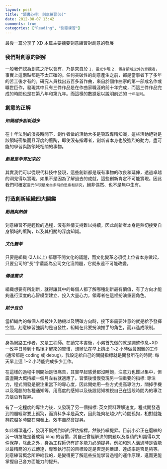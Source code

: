 ```yaml
---
layout: post
title: "讀書心得: 刻意練習(6)"
date: 2012-08-07 13:42
comments: true
categories: ["Reading", "刻意練習"]
---
```


最後一篇分享了 XD 本篇主要摘要刻意練習對創意的發展

<!-- more -->

### 我們對創意的誤解

一般我們認為創意之所以會有，乃是來自於 `1. 靈光乍現` `2. 置身領域之外的旁觀者`，
事實上這兩點都是不太正確的。任何突破性的創意產生之前，都是當事者下了多年的苦工後才有的。研究人員找出五百多首作曲，來自於個作曲家的第一部成名作或曠世巨作，發現其中只有三件作品是在作曲家職涯的前十年完成，而這三件作品完成的時間也是在第八年和第九年。而這樣的數據足以說明前述的 `十年法則`。

### 創意的正解

##### 知識越多創新越多

在十年法則的漫長時間下，創作者做的活動大多是吸取專精知識，這些活動絕對是該領域密集而且深度的薰陶，即使沒有指導者，創新者本身也股強烈的動力，盡可能的學習與該領域相關的事物。

##### 創意是孕育出來的

其實我們可以從現代科技中發現，這些創新都是既有事物的改良和延伸，透過卓越的洞見得以實現。如果不是因為了解過去的成就，這些創新肯定不可能實現。因此我們可確定`靈光乍現是來自多時的思索和研究`，絕非偶然、也不是無中生有。

### 打造創新組織四大關鍵

##### 動機與熱情

刻意練習不是輕鬆的過程，沒有熱情支持難以持續。因此創新者本身是熱切接受自身領域的薰陶，以及其相關的深度知識。

##### 文化變革

只要是組織 (2人以上) 都離不開文化的議題，而文化變革必須從上位者本身做起，只要公司的"長"字輩認為公司文化沒問題，它就永遠不可能改變。

##### 傳達需求

組織想要有所創新，就得讓其中的每個人都了解哪種創新最有價值，有了方向才能夠進行深度的心智模型建立、投入大量心力，領導者在這裡扮演重要角色。

##### 賦予自由

當組織內的每個人都被注入動機以及明確方向時，接下來需要注意的就是給予發揮空間，刻意練習強調的是自發性，組織在此要扮演推手的角色，而非造成限制。

------------------

身為網路工作者，又是工程師。在讀完本書後，小弟首先做的就是調整作息~XD 一改平日睡到十點後才醒來的習慣，想辦法在早上擠出 1~2 小時做最困難的工作 (通常都是 coding 或 debug)，我設定給自己的關鍵指標就是開發所花的時間: 每天早上這 1~2 小時能完成多少工作。

在這樣的過程中剛開始是很痛苦，其實早起感覺都沒睡飽，注意力也難以集中，但震盪期大概持續一個月左右就適應了。習慣後慢慢發現另一個重要的指標: 專注力，程式開發是很注重當下的專心度，因此開始用一些方式提高專注力，關掉手機以及電腦的各種通知等，用高度的感知以及後設認知檢視自己在這段時間內的專注力是否有提昇。

有了一定程度的專注力後，又發現了另一個指標: 英文資料理解速度。程式開發遇到問題經常要上孤狗，而資料多半是英文，因此能夠花越少的時間孤狗，相對就能夠花越多時間在開發上，效率自然會提昇。

如此循環進行，發現不斷找到新的評估指標，然後持續提昇。目前小弟正在磨練的另一項技能是養成寫 blog 的習慣，將自己曾經解決的問題以及累積的知識得以文件保存，除此之外，身為工程師仍有許多能力必須提昇，例如和別人溝通時是否能以最精簡的方式傳達，專案執行前的目標設定是否足夠嚴謹、達成率是否足夠等。刻意練習概念所帶給我的，是變得更了解這些技能學習過程的運作原理，進而更能掌握自己各方面能力的提升。

